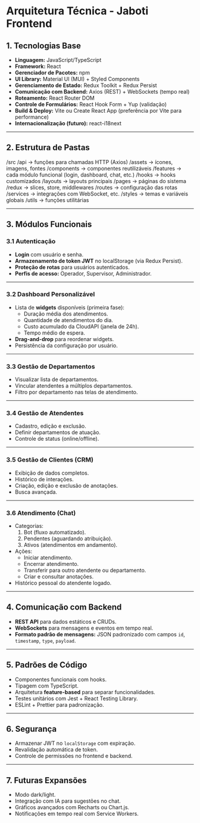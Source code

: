 # Arquitetura Técnica - Jaboti Frontend

## 1. Tecnologias Base
- **Linguagem:** JavaScript/TypeScript
- **Framework:** React
- **Gerenciador de Pacotes:** npm
- **UI Library:** Material UI (MUI) + Styled Components
- **Gerenciamento de Estado:** Redux Toolkit + Redux Persist
- **Comunicação com Backend:** Axios (REST) + WebSockets (tempo real)
- **Roteamento:** React Router DOM
- **Controle de Formulários:** React Hook Form + Yup (validação)
- **Build & Deploy:** Vite ou Create React App (preferência por Vite para performance)
- **Internacionalização (futuro):** react-i18next

---

## 2. Estrutura de Pastas
/src
/api -> funções para chamadas HTTP (Axios)
/assets -> ícones, imagens, fontes
/components -> componentes reutilizáveis
/features -> cada módulo funcional (login, dashboard, chat, etc.)
/hooks -> hooks customizados
/layouts -> layouts principais
/pages -> páginas do sistema
/redux -> slices, store, middlewares
/routes -> configuração das rotas
/services -> integrações com WebSocket, etc.
/styles -> temas e variáveis globais
/utils -> funções utilitárias


---

## 3. Módulos Funcionais

### 3.1 Autenticação
- **Login** com usuário e senha.
- **Armazenamento de token JWT** no localStorage (via Redux Persist).
- **Proteção de rotas** para usuários autenticados.
- **Perfis de acesso:** Operador, Supervisor, Administrador.

---

### 3.2 Dashboard Personalizável
- Lista de **widgets** disponíveis (primeira fase):
  - Duração média dos atendimentos.
  - Quantidade de atendimentos do dia.
  - Custo acumulado da CloudAPI (janela de 24h).
  - Tempo médio de espera.
- **Drag-and-drop** para reordenar widgets.
- Persistência da configuração por usuário.

---

### 3.3 Gestão de Departamentos
- Visualizar lista de departamentos.
- Vincular atendentes a múltiplos departamentos.
- Filtro por departamento nas telas de atendimento.

---

### 3.4 Gestão de Atendentes
- Cadastro, edição e exclusão.
- Definir departamentos de atuação.
- Controle de status (online/offline).

---

### 3.5 Gestão de Clientes (CRM)
- Exibição de dados completos.
- Histórico de interações.
- Criação, edição e exclusão de anotações.
- Busca avançada.

---

### 3.6 Atendimento (Chat)
- Categorias:
  1. Bot (fluxo automatizado).
  2. Pendentes (aguardando atribuição).
  3. Ativos (atendimentos em andamento).
- Ações:
  - Iniciar atendimento.
  - Encerrar atendimento.
  - Transferir para outro atendente ou departamento.
  - Criar e consultar anotações.
- Histórico pessoal do atendente logado.

---

## 4. Comunicação com Backend
- **REST API** para dados estáticos e CRUDs.
- **WebSockets** para mensagens e eventos em tempo real.
- **Formato padrão de mensagens:** JSON padronizado com campos `id`, `timestamp`, `type`, `payload`.

---

## 5. Padrões de Código
- Componentes funcionais com hooks.
- Tipagem com TypeScript.
- Arquitetura **feature-based** para separar funcionalidades.
- Testes unitários com Jest + React Testing Library.
- ESLint + Prettier para padronização.

---

## 6. Segurança
- Armazenar JWT no `localStorage` com expiração.
- Revalidação automática de token.
- Controle de permissões no frontend e backend.

---

## 7. Futuras Expansões
- Modo dark/light.
- Integração com IA para sugestões no chat.
- Gráficos avançados com Recharts ou Chart.js.
- Notificações em tempo real com Service Workers.